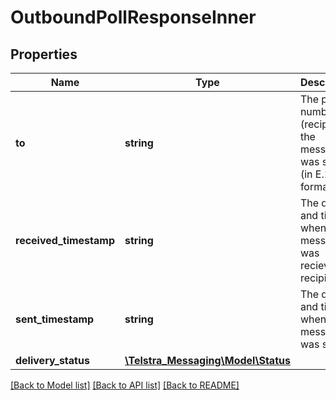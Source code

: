 # OutboundPollResponseInner

## Properties
Name | Type | Description | Notes
------------ | ------------- | ------------- | -------------
**to** | **string** | The phone number (recipient) the message was sent to (in E.164 format). | [optional] 
**received_timestamp** | **string** | The date and time when the message was recieved by recipient. | [optional] 
**sent_timestamp** | **string** | The date and time when the message was sent. | [optional] 
**delivery_status** | [**\Telstra_Messaging\Model\Status**](Status.md) |  | [optional] 

[[Back to Model list]](../README.md#documentation-for-models) [[Back to API list]](../README.md#documentation-for-api-endpoints) [[Back to README]](../README.md)


